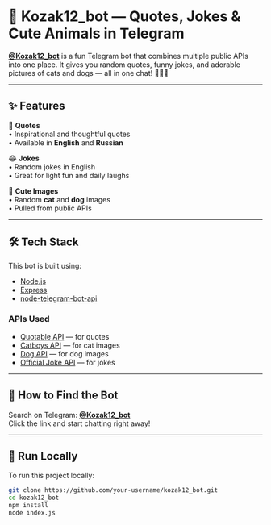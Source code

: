 # 🤖 Kozak12_bot — Quotes, Jokes & Cute Animals in Telegram

**[@Kozak12_bot](https://t.me/Kozak12_bot)** is a fun Telegram bot that combines multiple public APIs into one place. It gives you random quotes, funny jokes, and adorable pictures of cats and dogs — all in one chat! 🐶🐱💬

---

## ✨ Features

💬 **Quotes**  
• Inspirational and thoughtful quotes  
• Available in **English** and **Russian**  

😂 **Jokes**  
• Random jokes in English  
• Great for light fun and daily laughs  

🐾 **Cute Images**  
• Random **cat** and **dog** images  
• Pulled from public APIs  

---

## 🛠 Tech Stack

This bot is built using:

- [Node.js](https://nodejs.org/)
- [Express](https://expressjs.com/)
- [node-telegram-bot-api](https://github.com/yagop/node-telegram-bot-api)

### APIs Used

- [Quotable API](https://quotable.io/) — for quotes  
- [Catboys API](https://api.catboys.com/img) — for cat images  
- [Dog API](https://dog.ceo/dog-api/) — for dog images  
- [Official Joke API](https://official-joke-api.appspot.com/) — for jokes  

---

## 🔎 How to Find the Bot

Search on Telegram: **[@Kozak12_bot](https://t.me/Kozak12_bot)**  
Click the link and start chatting right away!

---

## 🚀 Run Locally

To run this project locally:

```bash
git clone https://github.com/your-username/kozak12_bot.git
cd kozak12_bot
npm install
node index.js
